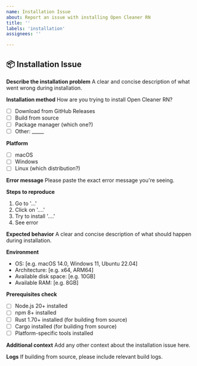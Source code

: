 ```yaml
---
name: Installation Issue
about: Report an issue with installing Open Cleaner RN
title: ''
labels: 'installation'
assignees: ''

---
```


## 📦 Installation Issue

**Describe the installation problem**
A clear and concise description of what went wrong during installation.

**Installation method**
How are you trying to install Open Cleaner RN?
- [ ] Download from GitHub Releases
- [ ] Build from source
- [ ] Package manager (which one?)
- [ ] Other: _____

**Platform**
- [ ] macOS
- [ ] Windows
- [ ] Linux (which distribution?)

**Error message**
Please paste the exact error message you're seeing.

**Steps to reproduce**
1. Go to '...'
2. Click on '....'
3. Try to install '....'
4. See error

**Expected behavior**
A clear and concise description of what should happen during installation.

**Environment**
- OS: [e.g. macOS 14.0, Windows 11, Ubuntu 22.04]
- Architecture: [e.g. x64, ARM64]
- Available disk space: [e.g. 10GB]
- Available RAM: [e.g. 8GB]

**Prerequisites check**
- [ ] Node.js 20+ installed
- [ ] npm 8+ installed
- [ ] Rust 1.70+ installed (for building from source)
- [ ] Cargo installed (for building from source)
- [ ] Platform-specific tools installed

**Additional context**
Add any other context about the installation issue here.

**Logs**
If building from source, please include relevant build logs. 